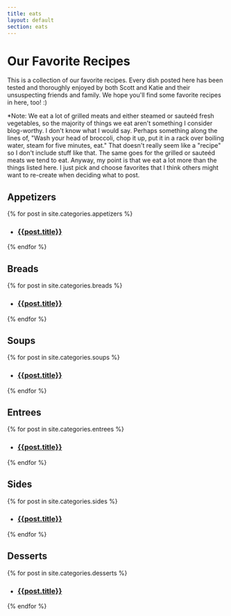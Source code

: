 ```yaml
---
title: eats
layout: default
section: eats
---
```


# Our Favorite Recipes
This is a collection of our favorite recipes. Every dish posted here has been tested and thoroughly enjoyed by both Scott and Katie and their unsuspecting friends and family. We hope you'll find some favorite recipes in here, too! :)

*Note: We eat a lot of grilled meats and either steamed or sauteéd fresh vegetables, so the majority of things we eat aren't something I consider blog-worthy. I don't know what I would say. 
Perhaps something along the lines of, "Wash your head of broccoli, chop it up, put it in a rack over boiling water, steam for five minutes, eat." That doesn't really seem like a "recipe" so 
I don't include stuff like that. The same goes for the grilled or sauteéd meats we tend to eat. Anyway, my point is that we eat a lot more than the things listed here. I just pick and choose 
favorites that I think others might want to re-create when deciding what to post. 

## Appetizers
{% for post in site.categories.appetizers %}
* ### [{{post.title}}]({{post.url}})
{% endfor %}

## Breads
{% for post in site.categories.breads %}
* ### [{{post.title}}]({{post.url}})
{% endfor %}

## Soups
{% for post in site.categories.soups %}
* ### [{{post.title}}]({{post.url}})
{% endfor %}

## Entrees
{% for post in site.categories.entrees %}
* ### [{{post.title}}]({{post.url}})
{% endfor %}

## Sides
{% for post in site.categories.sides %}
* ### [{{post.title}}]({{post.url}})
{% endfor %}

## Desserts
{% for post in site.categories.desserts %}
* ### [{{post.title}}]({{post.url}})
{% endfor %}
